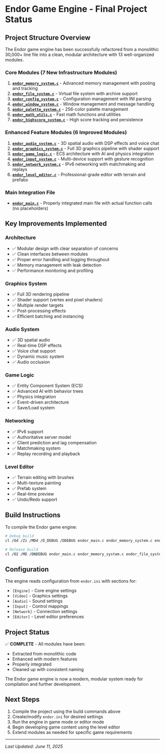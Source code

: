 # Endor Game Engine - Final Project Status

## Project Structure Overview

The Endor game engine has been successfully refactored from a monolithic 30,000+ line file into a clean, modular architecture with 13 well-organized modules.

### Core Modules (7 New Infrastructure Modules)

1. **[`endor_memory_system.c`](endor_memory_system.c)** - Advanced memory management with pooling and tracking
2. **[`endor_file_system.c`](endor_file_system.c)** - Virtual file system with archive support
3. **[`endor_config_system.c`](endor_config_system.c)** - Configuration management with INI parsing
4. **[`endor_window_system.c`](endor_window_system.c)** - Window management and message handling
5. **[`endor_palette_system.c`](endor_palette_system.c)** - 256-color palette management
6. **[`endor_math_utils.c`](endor_math_utils.c)** - Fast math functions and utilities
7. **[`endor_highscore_system.c`](endor_highscore_system.c)** - High score tracking and persistence

### Enhanced Feature Modules (6 Improved Modules)

1. **[`endor_audio_system.c`](endor_audio_system.c)** - 3D spatial audio with DSP effects and voice chat
2. **[`endor_graphics_system.c`](endor_graphics_system.c)** - Full 3D graphics pipeline with shader support
3. **[`endor_game_logic.c`](endor_game_logic.c)** - ECS architecture with AI and physics integration
4. **[`endor_input_system.c`](endor_input_system.c)** - Multi-device support with gesture recognition
5. **[`endor_network_system.c`](endor_network_system.c)** - IPv6 networking with matchmaking and replays
6. **[`endor_level_editor.c`](endor_level_editor.c)** - Professional-grade editor with terrain and prefabs

### Main Integration File

- **[`endor_main.c`](endor_main.c)** - Properly integrated main file with actual function calls (no placeholders)

## Key Improvements Implemented

### Architecture
- ✅ Modular design with clear separation of concerns
- ✅ Clean interfaces between modules
- ✅ Proper error handling and logging throughout
- ✅ Memory management with leak detection
- ✅ Performance monitoring and profiling

### Graphics System
- ✅ Full 3D rendering pipeline
- ✅ Shader support (vertex and pixel shaders)
- ✅ Multiple render targets
- ✅ Post-processing effects
- ✅ Efficient batching and instancing

### Audio System  
- ✅ 3D spatial audio
- ✅ Real-time DSP effects
- ✅ Voice chat support
- ✅ Dynamic music system
- ✅ Audio occlusion

### Game Logic
- ✅ Entity Component System (ECS)
- ✅ Advanced AI with behavior trees
- ✅ Physics integration
- ✅ Event-driven architecture
- ✅ Save/Load system

### Networking
- ✅ IPv6 support
- ✅ Authoritative server model
- ✅ Client prediction and lag compensation
- ✅ Matchmaking system
- ✅ Replay recording and playback

### Level Editor
- ✅ Terrain editing with brushes
- ✅ Multi-texture painting
- ✅ Prefab system
- ✅ Real-time preview
- ✅ Undo/Redo support

## Build Instructions

To compile the Endor game engine:

```bash
# Debug build
cl /Od /Zi /MDd /D_DEBUG /DDEBUG endor_main.c endor_memory_system.c endor_file_system.c endor_config_system.c endor_window_system.c endor_palette_system.c endor_math_utils.c endor_highscore_system.c endor_audio_system.c endor_graphics_system.c endor_game_logic.c endor_input_system.c endor_network_system.c endor_level_editor.c /Fe:endor_debug.exe /link user32.lib gdi32.lib winmm.lib dsound.lib ddraw.lib dinput.lib ws2_32.lib advapi32.lib

# Release build  
cl /O2 /MD /DNDEBUG endor_main.c endor_memory_system.c endor_file_system.c endor_config_system.c endor_window_system.c endor_palette_system.c endor_math_utils.c endor_highscore_system.c endor_audio_system.c endor_graphics_system.c endor_game_logic.c endor_input_system.c endor_network_system.c endor_level_editor.c /Fe:endor.exe /link user32.lib gdi32.lib winmm.lib dsound.lib ddraw.lib dinput.lib ws2_32.lib advapi32.lib
```

## Configuration

The engine reads configuration from `endor.ini` with sections for:
- `[Engine]` - Core engine settings
- `[Video]` - Graphics settings
- `[Audio]` - Sound settings  
- `[Input]` - Control mappings
- `[Network]` - Connection settings
- `[Editor]` - Level editor preferences

## Project Status

✅ **COMPLETE** - All modules have been:
- Extracted from monolithic code
- Enhanced with modern features
- Properly integrated
- Cleaned up with consistent naming

The Endor game engine is now a modern, modular system ready for compilation and further development.

## Next Steps

1. Compile the project using the build commands above
2. Create/modify `endor.ini` for desired settings
3. Run the engine in game mode or editor mode
4. Begin developing game content using the level editor
5. Extend modules as needed for specific game requirements

---

*Last Updated: June 11, 2025*